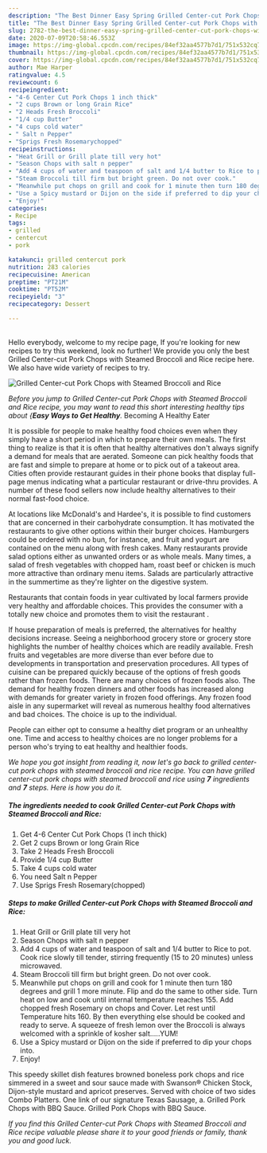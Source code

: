 ```yaml
---
description: "The Best Dinner Easy Spring Grilled Center-cut Pork Chops with Steamed Broccoli and Rice"
title: "The Best Dinner Easy Spring Grilled Center-cut Pork Chops with Steamed Broccoli and Rice"
slug: 2782-the-best-dinner-easy-spring-grilled-center-cut-pork-chops-with-steamed-broccoli-and-rice
date: 2020-07-09T20:58:46.553Z
image: https://img-global.cpcdn.com/recipes/84ef32aa4577b7d1/751x532cq70/grilled-center-cut-pork-chops-with-steamed-broccoli-and-rice-recipe-main-photo.jpg
thumbnail: https://img-global.cpcdn.com/recipes/84ef32aa4577b7d1/751x532cq70/grilled-center-cut-pork-chops-with-steamed-broccoli-and-rice-recipe-main-photo.jpg
cover: https://img-global.cpcdn.com/recipes/84ef32aa4577b7d1/751x532cq70/grilled-center-cut-pork-chops-with-steamed-broccoli-and-rice-recipe-main-photo.jpg
author: Mae Harper
ratingvalue: 4.5
reviewcount: 6
recipeingredient:
- "4-6 Center Cut Pork Chops 1 inch thick"
- "2 cups Brown or long Grain Rice"
- "2 Heads Fresh Broccoli"
- "1/4 cup Butter"
- "4 cups cold water"
- " Salt n Pepper"
- "Sprigs Fresh Rosemarychopped"
recipeinstructions:
- "Heat Grill or Grill plate till very hot"
- "Season Chops with salt n pepper"
- "Add 4 cups of water and teaspoon of salt and 1/4 butter to Rice to pot. Cook rice slowly till tender, stirring frequently (15 to 20 minutes) unless microwaved."
- "Steam Broccoli till firm but bright green. Do not over cook."
- "Meanwhile put chops on grill and cook for 1 minute then turn 180 degrees and grill 1 more minute. Flip and do the same to other side. Turn heat on low and cook until internal temperature reaches 155. Add chopped fresh Rosemary on chops and Cover. Let rest until Temperature hits 160. By then everything else should be cooked and ready to serve. A squeeze of fresh lemon over the Broccoli is always welcomed with a sprinkle of kosher salt.....YUM!"
- "Use a Spicy mustard or Dijon on the side if preferred to dip your chops into."
- "Enjoy!"
categories:
- Recipe
tags:
- grilled
- centercut
- pork

katakunci: grilled centercut pork 
nutrition: 283 calories
recipecuisine: American
preptime: "PT21M"
cooktime: "PT52M"
recipeyield: "3"
recipecategory: Dessert

---
```

<br>
Hello everybody, welcome to my recipe page, If you're looking for new recipes to try this weekend, look no further! We provide you only the best Grilled Center-cut Pork Chops with Steamed Broccoli and Rice recipe here. We also have wide variety of recipes to try.
<br>


![Grilled Center-cut Pork Chops with Steamed Broccoli and Rice](https://img-global.cpcdn.com/recipes/84ef32aa4577b7d1/751x532cq70/grilled-center-cut-pork-chops-with-steamed-broccoli-and-rice-recipe-main-photo.jpg)

<i>Before you jump to Grilled Center-cut Pork Chops with Steamed Broccoli and Rice recipe, you may want to read this short interesting healthy tips about {<strong>Easy Ways to Get Healthy</strong>.</i>
Becoming A Healthy Eater

It is possible for people to make healthy food choices even when they simply have a short period in which to prepare their own meals. The first thing to realize is that it is often that healthy alternatives don't always signify a demand for meals that are aerated. Someone can pick healthy foods that are fast and simple to prepare at home or to pick out of a takeout area. Cities often provide restaurant guides in their phone books that display full-page menus indicating what a particular restaurant or drive-thru provides. A number of these food sellers now include healthy alternatives to their normal fast-food choice.

At locations like McDonald's and Hardee's, it is possible to find customers that are concerned in their carbohydrate consumption.  It has motivated the restaurants to give other options within their burger choices. Hamburgers could be ordered with no bun, for instance, and fruit and yogurt are contained on the menu along with fresh cakes. Many restaurants provide salad options either as unwanted orders or as whole meals. Many times, a salad of fresh vegetables with chopped ham, roast beef or chicken is much more attractive than ordinary menu items.  Salads are particularly attractive in the summertime as they're lighter on the digestive system.

Restaurants that contain foods in year cultivated by local farmers provide very healthy and affordable choices.  This provides the consumer with a totally new choice and promotes them to visit the restaurant .

If house preparation of meals is preferred, the alternatives for healthy decisions increase. Seeing a neighborhood grocery store or grocery store highlights the number of healthy choices which are readily available. Fresh fruits and vegetables are more diverse than ever before due to developments in transportation and preservation procedures.  All types of cuisine can be prepared quickly because of the options of fresh goods rather than frozen foods. There are many choices of frozen foods also. The demand for healthy frozen dinners and other foods has increased along with demands for greater variety in frozen food offerings. Any frozen food aisle in any supermarket will reveal as numerous healthy food alternatives and bad choices. The choice is up to the individual.

People can either opt to consume a healthy diet program or an unhealthy one. Time and access to healthy choices are no longer problems for a person who's trying to eat healthy and healthier foods.


<i>We hope you got insight from reading it, now let's go back to grilled center-cut pork chops with steamed broccoli and rice recipe. You can have grilled center-cut pork chops with steamed broccoli and rice using <strong>7</strong> ingredients and <strong>7</strong> steps. Here is how you do it.
</i>

##### The ingredients needed to cook Grilled Center-cut Pork Chops with Steamed Broccoli and Rice:

1. Get 4-6 Center Cut Pork Chops (1 inch thick)
1. Get 2 cups Brown or long Grain Rice
1. Take 2 Heads Fresh Broccoli
1. Provide 1/4 cup Butter
1. Take 4 cups cold water
1. You need  Salt n Pepper
1. Use Sprigs Fresh Rosemary(chopped)


##### Steps to make Grilled Center-cut Pork Chops with Steamed Broccoli and Rice:

1. Heat Grill or Grill plate till very hot
1. Season Chops with salt n pepper
1. Add 4 cups of water and teaspoon of salt and 1/4 butter to Rice to pot. Cook rice slowly till tender, stirring frequently (15 to 20 minutes) unless microwaved.
1. Steam Broccoli till firm but bright green. Do not over cook.
1. Meanwhile put chops on grill and cook for 1 minute then turn 180 degrees and grill 1 more minute. Flip and do the same to other side. Turn heat on low and cook until internal temperature reaches 155. Add chopped fresh Rosemary on chops and Cover. Let rest until Temperature hits 160. By then everything else should be cooked and ready to serve. A squeeze of fresh lemon over the Broccoli is always welcomed with a sprinkle of kosher salt.....YUM!
1. Use a Spicy mustard or Dijon on the side if preferred to dip your chops into.
1. Enjoy!


This speedy skillet dish features browned boneless pork chops and rice simmered in a sweet and sour sauce made with Swanson® Chicken Stock, Dijon-style mustard and apricot preserves. Served with choice of two sides Combo Platters. One link of our signature Texas Sausage, a. Grilled Pork Chops with BBQ Sauce. Grilled Pork Chops with BBQ Sauce. 

<i>If you find this Grilled Center-cut Pork Chops with Steamed Broccoli and Rice recipe valuable please share it to your good friends or family, thank you and good luck.</i>
